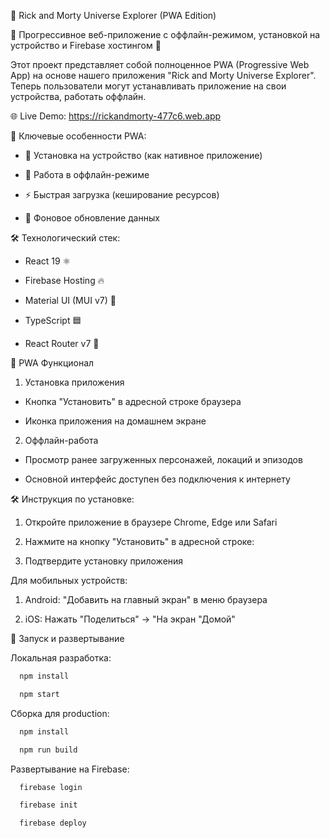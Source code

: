 🌌 Rick and Morty Universe Explorer (PWA Edition)

🔹 Прогрессивное веб-приложение с оффлайн-режимом, установкой на устройство и Firebase хостингом 🔹

Этот проект представляет собой полноценное PWA (Progressive Web App) на основе нашего приложения "Rick and Morty Universe Explorer". Теперь пользователи могут устанавливать приложение на свои устройства, работать оффлайн.

🌐 Live Demo: https://rickandmorty-477c6.web.app

🚀 Ключевые особенности PWA:

- 📱 Установка на устройство (как нативное приложение)

- 🔌 Работа в оффлайн-режиме

- ⚡ Быстрая загрузка (кеширование ресурсов)

- 🔄 Фоновое обновление данных

🛠️ Технологический стек:

- React 19 ⚛️

- Firebase Hosting 🔥

- Material UI (MUI v7) 🎨

- TypeScript 🟦

- React Router v7 🚦

📱 PWA Функционал

1. Установка приложения

- Кнопка "Установить" в адресной строке браузера

- Иконка приложения на домашнем экране

2. Оффлайн-работа

- Просмотр ранее загруженных персонажей, локаций и эпизодов

- Основной интерфейс доступен без подключения к интернету

🛠️ Инструкция по установке: 

1. Откройте приложение в браузере Chrome, Edge или Safari

2. Нажмите на кнопку "Установить" в адресной строке:

3. Подтвердите установку приложения

Для мобильных устройств:

1. Android: "Добавить на главный экран" в меню браузера

2. iOS: Нажать "Поделиться" → "На экран "Домой"

🚀 Запуск и развертывание

Локальная разработка:

```bash
  npm install

  npm start
```

Сборка для production:

```bash
  npm install

  npm run build
```

Развертывание на Firebase:

```bash
  firebase login

  firebase init

  firebase deploy
```
